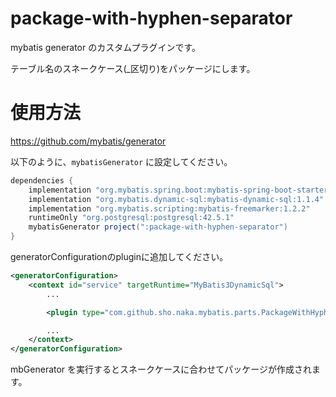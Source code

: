 # package-with-hyphen-separator

mybatis generator のカスタムプラグインです。

テーブル名のスネークケース(_区切り)をパッケージにします。

# 使用方法

https://github.com/mybatis/generator

以下のように、`mybatisGenerator` に設定してください。

```groovy
dependencies {
    implementation "org.mybatis.spring.boot:mybatis-spring-boot-starter:2.1.3"
    implementation "org.mybatis.dynamic-sql:mybatis-dynamic-sql:1.1.4"
    implementation "org.mybatis.scripting:mybatis-freemarker:1.2.2"
    runtimeOnly "org.postgresql:postgresql:42.5.1"
    mybatisGenerator project(":package-with-hyphen-separator")
}
```

generatorConfigurationのpluginに追加してください。

```xml
<generatorConfiguration>
    <context id="service" targetRuntime="MyBatis3DynamicSql">
        ...

        <plugin type="com.github.sho.naka.mybatis.parts.PackageWithHyphenSeparatorPlugin"/>

        ...
    </context>
</generatorConfiguration>

```

mbGenerator を実行するとスネークケースに合わせてパッケージが作成されます。